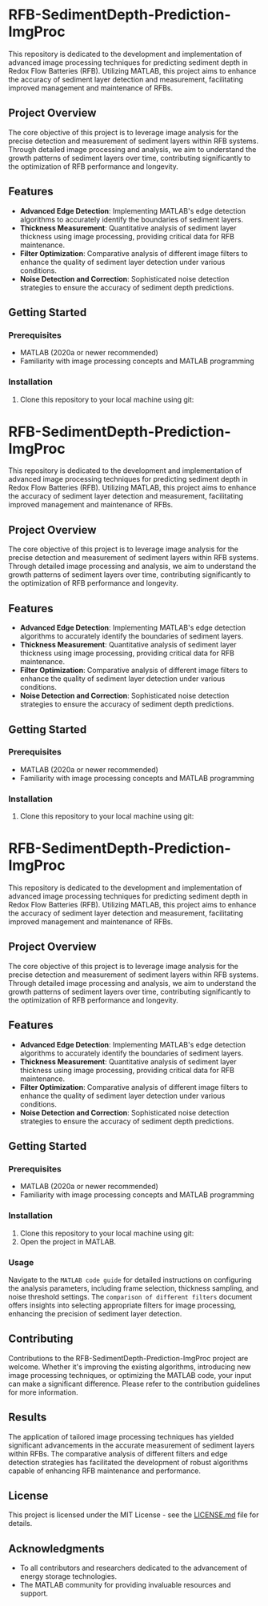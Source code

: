 # RFB-SedimentDepth-Prediction-ImgProc

This repository is dedicated to the development and implementation of advanced image processing techniques for predicting sediment depth in Redox Flow Batteries (RFB). Utilizing MATLAB, this project aims to enhance the accuracy of sediment layer detection and measurement, facilitating improved management and maintenance of RFBs.

## Project Overview

The core objective of this project is to leverage image analysis for the precise detection and measurement of sediment layers within RFB systems. Through detailed image processing and analysis, we aim to understand the growth patterns of sediment layers over time, contributing significantly to the optimization of RFB performance and longevity.

## Features

- **Advanced Edge Detection**: Implementing MATLAB's edge detection algorithms to accurately identify the boundaries of sediment layers.
- **Thickness Measurement**: Quantitative analysis of sediment layer thickness using image processing, providing critical data for RFB maintenance.
- **Filter Optimization**: Comparative analysis of different image filters to enhance the quality of sediment layer detection under various conditions.
- **Noise Detection and Correction**: Sophisticated noise detection strategies to ensure the accuracy of sediment depth predictions.

## Getting Started

### Prerequisites

- MATLAB (2020a or newer recommended)
- Familiarity with image processing concepts and MATLAB programming

### Installation

1. Clone this repository to your local machine using git:
# RFB-SedimentDepth-Prediction-ImgProc

This repository is dedicated to the development and implementation of advanced image processing techniques for predicting sediment depth in Redox Flow Batteries (RFB). Utilizing MATLAB, this project aims to enhance the accuracy of sediment layer detection and measurement, facilitating improved management and maintenance of RFBs.

## Project Overview

The core objective of this project is to leverage image analysis for the precise detection and measurement of sediment layers within RFB systems. Through detailed image processing and analysis, we aim to understand the growth patterns of sediment layers over time, contributing significantly to the optimization of RFB performance and longevity.

## Features

- **Advanced Edge Detection**: Implementing MATLAB's edge detection algorithms to accurately identify the boundaries of sediment layers.
- **Thickness Measurement**: Quantitative analysis of sediment layer thickness using image processing, providing critical data for RFB maintenance.
- **Filter Optimization**: Comparative analysis of different image filters to enhance the quality of sediment layer detection under various conditions.
- **Noise Detection and Correction**: Sophisticated noise detection strategies to ensure the accuracy of sediment depth predictions.

## Getting Started

### Prerequisites

- MATLAB (2020a or newer recommended)
- Familiarity with image processing concepts and MATLAB programming

### Installation

1. Clone this repository to your local machine using git:
# RFB-SedimentDepth-Prediction-ImgProc

This repository is dedicated to the development and implementation of advanced image processing techniques for predicting sediment depth in Redox Flow Batteries (RFB). Utilizing MATLAB, this project aims to enhance the accuracy of sediment layer detection and measurement, facilitating improved management and maintenance of RFBs.

## Project Overview

The core objective of this project is to leverage image analysis for the precise detection and measurement of sediment layers within RFB systems. Through detailed image processing and analysis, we aim to understand the growth patterns of sediment layers over time, contributing significantly to the optimization of RFB performance and longevity.

## Features

- **Advanced Edge Detection**: Implementing MATLAB's edge detection algorithms to accurately identify the boundaries of sediment layers.
- **Thickness Measurement**: Quantitative analysis of sediment layer thickness using image processing, providing critical data for RFB maintenance.
- **Filter Optimization**: Comparative analysis of different image filters to enhance the quality of sediment layer detection under various conditions.
- **Noise Detection and Correction**: Sophisticated noise detection strategies to ensure the accuracy of sediment depth predictions.

## Getting Started

### Prerequisites

- MATLAB (2020a or newer recommended)
- Familiarity with image processing concepts and MATLAB programming

### Installation

1. Clone this repository to your local machine using git:
2. Open the project in MATLAB.

### Usage

Navigate to the `MATLAB code guide` for detailed instructions on configuring the analysis parameters, including frame selection, thickness sampling, and noise threshold settings. The `comparison of different filters` document offers insights into selecting appropriate filters for image processing, enhancing the precision of sediment layer detection.

## Contributing

Contributions to the RFB-SedimentDepth-Prediction-ImgProc project are welcome. Whether it's improving the existing algorithms, introducing new image processing techniques, or optimizing the MATLAB code, your input can make a significant difference. Please refer to the contribution guidelines for more information.

## Results

The application of tailored image processing techniques has yielded significant advancements in the accurate measurement of sediment layers within RFBs. The comparative analysis of different filters and edge detection strategies has facilitated the development of robust algorithms capable of enhancing RFB maintenance and performance.

## License

This project is licensed under the MIT License - see the [LICENSE.md](LICENSE) file for details.

## Acknowledgments

- To all contributors and researchers dedicated to the advancement of energy storage technologies.
- The MATLAB community for providing invaluable resources and support.

